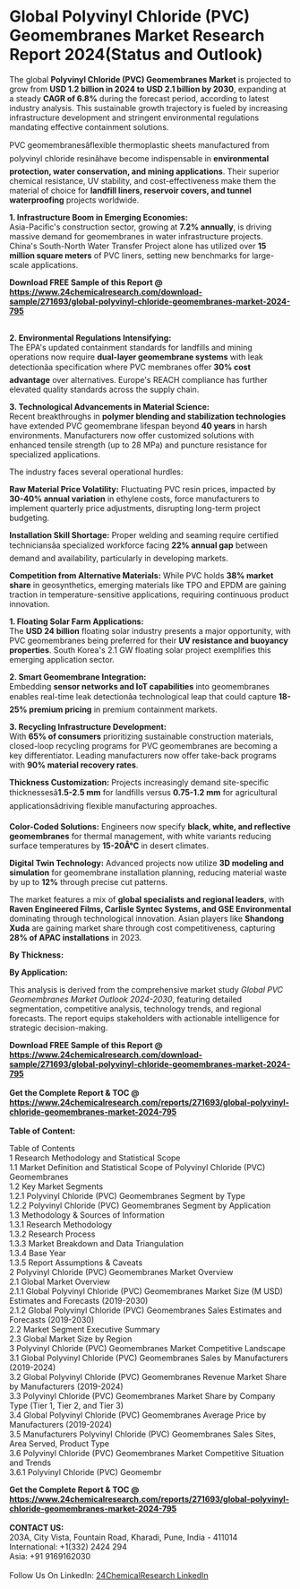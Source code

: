 <h1>Global Polyvinyl Chloride (PVC) Geomembranes Market Research Report 2024(Status and Outlook)</h1><p>The global <strong>Polyvinyl Chloride (PVC) Geomembranes Market</strong> is projected to grow from <strong>USD 1.2 billion in 2024 to USD 2.1 billion by 2030</strong>, expanding at a steady <strong>CAGR of 6.8%</strong> during the forecast period, according to latest industry analysis. This sustainable growth trajectory is fueled by increasing infrastructure development and stringent environmental regulations mandating effective containment solutions.</p><p>PVC geomembranesâflexible thermoplastic sheets manufactured from polyvinyl chloride resinâhave become indispensable in <strong>environmental protection, water conservation, and mining applications</strong>. Their superior chemical resistance, UV stability, and cost-effectiveness make them the material of choice for <strong>landfill liners, reservoir covers, and tunnel waterproofing</strong> projects worldwide.</p><p><strong>1. Infrastructure Boom in Emerging Economies:</strong><br>
Asia-Pacific's construction sector, growing at <strong>7.2% annually</strong>, is driving massive demand for geomembranes in water infrastructure projects. China's South-North Water Transfer Project alone has utilized over <strong>15 million square meters</strong> of PVC liners, setting new benchmarks for large-scale applications.</p><div><b>Download FREE Sample of this Report @ 
            <a href="https://www.24chemicalresearch.com/download-sample/271693/global-polyvinyl-chloride-geomembranes-market-2024-795">
            https://www.24chemicalresearch.com/download-sample/271693/global-polyvinyl-chloride-geomembranes-market-2024-795</a></b></div><br><p><strong>2. Environmental Regulations Intensifying:</strong><br>
The EPA's updated containment standards for landfills and mining operations now require <strong>dual-layer geomembrane systems</strong> with leak detectionâa specification where PVC membranes offer <strong>30% cost advantage</strong> over alternatives. Europe's REACH compliance has further elevated quality standards across the supply chain.</p><p><strong>3. Technological Advancements in Material Science:</strong><br>
Recent breakthroughs in <strong>polymer blending and stabilization technologies</strong> have extended PVC geomembrane lifespan beyond <strong>40 years</strong> in harsh environments. Manufacturers now offer customized solutions with enhanced tensile strength (up to 28 MPa) and puncture resistance for specialized applications.</p><p>The industry faces several operational hurdles:</p><p><strong>Raw Material Price Volatility:</strong> Fluctuating PVC resin prices, impacted by <strong>30-40% annual variation</strong> in ethylene costs, force manufacturers to implement quarterly price adjustments, disrupting long-term project budgeting.</p><p><strong>Installation Skill Shortage:</strong> Proper welding and seaming require certified techniciansâa specialized workforce facing <strong>22% annual gap</strong> between demand and availability, particularly in developing markets.</p><p><strong>Competition from Alternative Materials:</strong> While PVC holds <strong>38% market share</strong> in geosynthetics, emerging materials like TPO and EPDM are gaining traction in temperature-sensitive applications, requiring continuous product innovation.</p><p><strong>1. Floating Solar Farm Applications:</strong><br>
The <strong>USD 24 billion</strong> floating solar industry presents a major opportunity, with PVC geomembranes being preferred for their <strong>UV resistance and buoyancy properties</strong>. South Korea's 2.1 GW floating solar project exemplifies this emerging application sector.</p><p><strong>2. Smart Geomembrane Integration:</strong><br>
Embedding <strong>sensor networks and IoT capabilities</strong> into geomembranes enables real-time leak detectionâa technological leap that could capture <strong>18-25% premium pricing</strong> in premium containment markets.</p><p><strong>3. Recycling Infrastructure Development:</strong><br>
With <strong>65% of consumers</strong> prioritizing sustainable construction materials, closed-loop recycling programs for PVC geomembranes are becoming a key differentiator. Leading manufacturers now offer take-back programs with <strong>90% material recovery rates</strong>.</p><p><strong>Thickness Customization:</strong> Projects increasingly demand site-specific thicknessesâ<strong>1.5-2.5 mm</strong> for landfills versus <strong>0.75-1.2 mm</strong> for agricultural applicationsâdriving flexible manufacturing approaches.</p><p><strong>Color-Coded Solutions:</strong> Engineers now specify <strong>black, white, and reflective geomembranes</strong> for thermal management, with white variants reducing surface temperatures by <strong>15-20Â°C</strong> in desert climates.</p><p><strong>Digital Twin Technology:</strong> Advanced projects now utilize <strong>3D modeling and simulation</strong> for geomembrane installation planning, reducing material waste by up to <strong>12%</strong> through precise cut patterns.</p><p>The market features a mix of <strong>global specialists and regional leaders</strong>, with <strong>Raven Engineered Films, Carlisle Syntec Systems, and GSE Environmental</strong> dominating through technological innovation. Asian players like <strong>Shandong Xuda</strong> are gaining market share through cost competitiveness, capturing <strong>28% of APAC installations</strong> in 2023.</p><p><strong>By Thickness:</strong></p><p><strong>By Application:</strong></p><p>This analysis is derived from the comprehensive market study <em>Global PVC Geomembranes Market Outlook 2024-2030</em>, featuring detailed segmentation, competitive analysis, technology trends, and regional forecasts. The report equips stakeholders with actionable intelligence for strategic decision-making.</p><div><b>Download FREE Sample of this Report @ 
            <a href="https://www.24chemicalresearch.com/download-sample/271693/global-polyvinyl-chloride-geomembranes-market-2024-795">
            https://www.24chemicalresearch.com/download-sample/271693/global-polyvinyl-chloride-geomembranes-market-2024-795</a></b></div><br><div><b>Get the Complete Report & TOC @ 
            <a href="https://www.24chemicalresearch.com/reports/271693/global-polyvinyl-chloride-geomembranes-market-2024-795">
            https://www.24chemicalresearch.com/reports/271693/global-polyvinyl-chloride-geomembranes-market-2024-795</a></b></div><br>
            <b>Table of Content:</b><p>Table of Contents<br />
1 Research Methodology and Statistical Scope<br />
1.1 Market Definition and Statistical Scope of Polyvinyl Chloride (PVC) Geomembranes<br />
1.2 Key Market Segments<br />
1.2.1 Polyvinyl Chloride (PVC) Geomembranes Segment by Type<br />
1.2.2 Polyvinyl Chloride (PVC) Geomembranes Segment by Application<br />
1.3 Methodology & Sources of Information<br />
1.3.1 Research Methodology<br />
1.3.2 Research Process<br />
1.3.3 Market Breakdown and Data Triangulation<br />
1.3.4 Base Year<br />
1.3.5 Report Assumptions & Caveats<br />
2 Polyvinyl Chloride (PVC) Geomembranes Market Overview<br />
2.1 Global Market Overview<br />
2.1.1 Global Polyvinyl Chloride (PVC) Geomembranes Market Size (M USD) Estimates and Forecasts (2019-2030)<br />
2.1.2 Global Polyvinyl Chloride (PVC) Geomembranes Sales Estimates and Forecasts (2019-2030)<br />
2.2 Market Segment Executive Summary<br />
2.3 Global Market Size by Region<br />
3 Polyvinyl Chloride (PVC) Geomembranes Market Competitive Landscape<br />
3.1 Global Polyvinyl Chloride (PVC) Geomembranes Sales by Manufacturers (2019-2024)<br />
3.2 Global Polyvinyl Chloride (PVC) Geomembranes Revenue Market Share by Manufacturers (2019-2024)<br />
3.3 Polyvinyl Chloride (PVC) Geomembranes Market Share by Company Type (Tier 1, Tier 2, and Tier 3)<br />
3.4 Global Polyvinyl Chloride (PVC) Geomembranes Average Price by Manufacturers (2019-2024)<br />
3.5 Manufacturers Polyvinyl Chloride (PVC) Geomembranes Sales Sites, Area Served, Product Type<br />
3.6 Polyvinyl Chloride (PVC) Geomembranes Market Competitive Situation and Trends<br />
3.6.1 Polyvinyl Chloride (PVC) Geomembr</p><div><b>Get the Complete Report & TOC @ 
            <a href="https://www.24chemicalresearch.com/reports/271693/global-polyvinyl-chloride-geomembranes-market-2024-795">
            https://www.24chemicalresearch.com/reports/271693/global-polyvinyl-chloride-geomembranes-market-2024-795</a></b></div><br><b>CONTACT US:</b><br>
            203A, City Vista, Fountain Road, Kharadi, Pune, India - 411014<br>
            International: +1(332) 2424 294<br>
            Asia: +91 9169162030 <br><br>
            Follow Us On LinkedIn: <a href="https://www.linkedin.com/company/24chemicalresearch/">24ChemicalResearch LinkedIn</a>